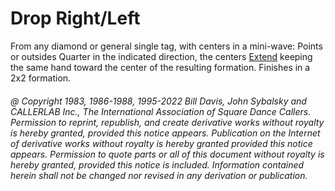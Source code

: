 
# Drop Right/Left

From any diamond or general single tag, with centers in a mini-wave: Points
or outsides Quarter in the indicated direction, the centers
[Extend](../b2/extend.md) keeping the
same hand toward the center of the resulting formation. Finishes in a 2x2 formation.

###### @ Copyright 1983, 1986-1988, 1995-2022 Bill Davis, John Sybalsky and CALLERLAB Inc., The International Association of Square Dance Callers. Permission to reprint, republish, and create derivative works without royalty is hereby granted, provided this notice appears. Publication on the Internet of derivative works without royalty is hereby granted provided this notice appears. Permission to quote parts or all of this document without royalty is hereby granted, provided this notice is included. Information contained herein shall not be changed nor revised in any derivation or publication.
